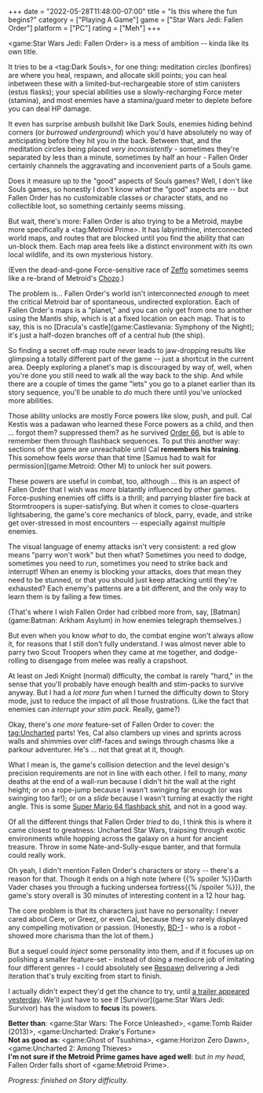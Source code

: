 +++
date = "2022-05-28T11:48:00-07:00"
title = "Is this where the fun begins?"
category = ["Playing A Game"]
game = ["Star Wars Jedi: Fallen Order"]
platform = ["PC"]
rating = ["Meh"]
+++

<game:Star Wars Jedi: Fallen Order> is a mess of ambition -- kinda like its own title.

It tries to be a <tag:Dark Souls>, for one thing: meditation circles (bonfires) are where you heal, respawn, and allocate skill points; you can heal inbetween these with a limited-but-rechargeable store of stim canisters (estus flasks); your special abilities use a slowly-recharging Force meter (stamina), and most enemies have a stamina/guard meter to deplete before you can deal HP damage.

It even has surprise ambush bullshit like Dark Souls, enemies hiding behind corners (or <i>burrowed underground</i>) which you'd have absolutely no way of anticipating before they hit you in the back.  Between that, and the meditation circles being placed <i>very inconsistently</i> - sometimes they're separated by less than a minute, sometimes by half an hour - Fallen Order certainly channels the aggravating and inconvenient parts of a Souls game.

Does it measure up to the "good" aspects of Souls games?  Well, I don't like Souls games, so honestly I don't know <i>what</i> the "good" aspects are -- but Fallen Order has no customizable classes or character stats, and no collectible loot, so something certainly seems missing.

But wait, there's more: Fallen Order is also trying to be a Metroid, maybe more specifically a <tag:Metroid Prime>.  It has labyrinthine, interconnected world maps, and routes that are blocked until you find the ability that can un-block them.  Each map area feels like a distinct environment with its own local wildlife, and its own mysterious history.

(Even the dead-and-gone Force-sensitive race of <a href="https://starwars.fandom.com/wiki/Zeffo_(species)">Zeffo</a> sometimes seems like a re-brand of Metroid's <a href="https://metroid.fandom.com/wiki/Chozo">Chozo</a>.)

The problem is... Fallen Order's world isn't interconnected <i>enough</i> to meet the critical Metroid bar of spontaneous, undirected exploration.  Each of Fallen Order's maps is a "planet," and you can only get from one to another using the Mantis ship, which is at a fixed location on each map.  That is to say, this is no [Dracula's castle](game:Castlevania: Symphony of the Night); it's just a half-dozen branches off of a central hub (the ship).

So finding a secret off-map route never leads to jaw-dropping results like glimpsing a totally different part of the game -- just a shortcut in the current area.  Deeply exploring a planet's map is discouraged by way of, well, when you're done you still need to walk all the way back to the ship.  And while there are a couple of times the game "lets" you go to a planet earlier than its story sequence, you'll be unable to <i>do</i> much there until you've unlocked more abilities.

Those ability unlocks are mostly Force powers like slow, push, and pull.  Cal Kestis was a padawan who learned these Force powers as a child, and then ... forgot them? suppressed them? as he survived <a href="https://starwars.fandom.com/wiki/Great_Jedi_Purge">Order 66</a>, but is able to remember them through flashback sequences.  To put this another way: sections of the game are unreachable until Cal <b>remembers his training</b>.  This somehow feels <i>worse</i> than that time [Samus had to wait for permission](game:Metroid: Other M) to unlock her suit powers.

These powers are useful in combat, too, although ... this is an aspect of Fallen Order that I wish was <i>more</i> blatantly influenced by other games.  Force-pushing enemies off cliffs is a thrill; and parrying blaster fire back at Stormtroopers is super-satisfying.  But when it comes to close-quarters lightsabering, the game's core mechanics of block, parry, evade, and strike get over-stressed in most encounters -- especially against multiple enemies.

The visual language of enemy attacks isn't very consistent: a red glow means "parry won't work" but then what?  Sometimes you need to dodge, sometimes you need to <i>run</i>, sometimes you need to strike back and interrupt!  When an enemy is blocking your attacks, does that mean they need to be stunned, or that you should just keep attacking until they're exhausted?  Each enemy's patterns are a bit different, and the only way to learn them is by failing a few times.

(That's where I wish Fallen Order had cribbed more from, say, [Batman](game:Batman: Arkham Asylum) in how enemies telegraph themselves.)

But even when you know <i>what</i> to do, the combat engine won't always allow it, for reasons that I still don't fully understand.  I was almost never able to parry two Scout Troopers when they came at me together, and dodge-rolling to disengage from melee was really a crapshoot.

At least on Jedi Knight (normal) difficulty, the combat is rarely "hard," in the sense that you'll probably have enough health and stim-packs to survive anyway.  But I had a <i>lot more fun</i> when I turned the difficulty down to Story mode, just to reduce the impact of all those frustrations.  (Like the fact that enemies can <i>interrupt your stim pack</i>.  Really, game?)

Okay, there's <i>one more</i> feature-set of Fallen Order to cover: the <tag:Uncharted> parts!  Yes, Cal also clambers up vines and sprints across walls and shimmies over cliff-faces and swings through chasms like a parkour adventurer.  He's ... not that great at it, though.

What I mean is, the game's collision detection and the level design's precision requirements are not in line with each other.  I fell to many, <i>many</i> deaths at the end of a wall-run because I didn't hit the wall at the right height; or on a rope-jump because I wasn't swinging far enough (or was swinging too far!); or on a <i>slide</i> because I wasn't turning at exactly the right angle.  This is some <a href="https://www.youtube.com/watch?v=SL5QUn-086k">Super Mario 64 flashback shit</a>, and not in a good way.

Of all the different things that Fallen Order <i>tried</i> to do, I think this is where it came closest to greatness: Uncharted Star Wars, traipsing through exotic environments while hopping across the galaxy on a hunt for ancient treasure.  Throw in some Nate-and-Sully-esque banter, and that formula could really work.

Oh yeah, I didn't mention Fallen Order's characters or story -- there's a reason for that.  Though it ends on a high note (where {{% spoiler %}}Darth Vader chases you through a fucking undersea fortress{{% /spoiler %}}), the game's story overall is 30 minutes of interesting content in a 12 hour bag.

The core problem is that its characters just have no personality: I never cared about Cere, or Greez, or even Cal, because they so rarely displayed any compelling motivation or passion.  (Honestly, <a href="https://starwars.fandom.com/wiki/BD-1">BD-1</a> - who is a robot - showed more charisma than the lot of them.)

But a sequel could <i>inject</i> some personality into them, and if it focuses up on polishing a smaller feature-set - instead of doing a mediocre job of imitating four different genres - I could absolutely see <a href="https://www.respawn.com/">Respawn</a> delivering a Jedi iteration that's truly exciting from start to finish.

I actually didn't expect they'd get the chance to try, until <a href="https://www.youtube.com/watch?v=4HLDaBGdnLc">a trailer appeared yesterday</a>.  We'll just have to see if [Survivor](game:Star Wars Jedi: Survivor) has the wisdom to <b>focus</b> its powers.

<b>Better than</b>: <game:Star Wars: The Force Unleashed>, <game:Tomb Raider (2013)>, <game:Uncharted: Drake's Fortune>  
<b>Not as good as</b>: <game:Ghost of Tsushima>, <game:Horizon Zero Dawn>, <game:Uncharted 2: Among Thieves>  
<b>I'm not sure if the Metroid Prime games have aged well</b>: but <i>in my head</i>, Fallen Order falls short of <game:Metroid Prime>.

<i>Progress: finished on Story difficulty.</i>
